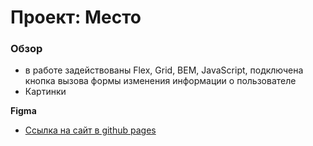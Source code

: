 # Проект: Место

### Обзор

* в работе задействованы Flex, Grid, BEM, JavaScript, подключена кнопка вызова формы изменения информации о пользователе
* Картинки

**Figma**

* [Ссылка на сайт в github pages](https://iliabaconoff.github.io/mesto/)
